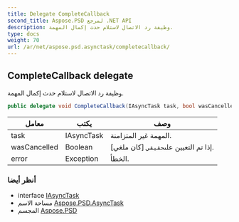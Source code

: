 ```yaml
---
title: Delegate CompleteCallback
second_title: Aspose.PSD لمرجع .NET API
description: وظيفة رد الاتصال لاستلام حدث إكمال المهمة.
type: docs
weight: 70
url: /ar/net/aspose.psd.asynctask/completecallback/
---
```

## CompleteCallback delegate

وظيفة رد الاتصال لاستلام حدث إكمال المهمة.

```csharp
public delegate void CompleteCallback(IAsyncTask task, bool wasCancelled, Exception error);
```

| معامل | يكتب | وصف |
| --- | --- | --- |
| task | IAsyncTask | المهمة غير المتزامنة. |
| wasCancelled | Boolean | إذا تم التعيين على`حقيقي` [كان ملغي]. |
| error | Exception | الخطأ. |

### أنظر أيضا

* interface [IAsyncTask](../iasynctask/)
* مساحة الاسم [Aspose.PSD.AsyncTask](../../aspose.psd.asynctask/)
* المجسم [Aspose.PSD](../../)


